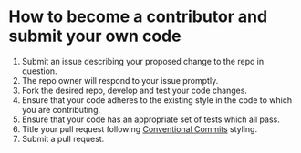 # How to become a contributor and submit your own code

1.  Submit an issue describing your proposed change to the repo in question.
1.  The repo owner will respond to your issue promptly.
1.  Fork the desired repo, develop and test your code changes.
1.  Ensure that your code adheres to the existing style in the code to which
    you are contributing.
1.  Ensure that your code has an appropriate set of tests which all pass.
1.  Title your pull request following [Conventional Commits](https://www.conventionalcommits.org/) styling.
1.  Submit a pull request.
